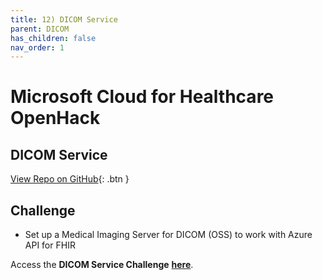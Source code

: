 ```yaml
---
title: 12) DICOM Service
parent: DICOM
has_children: false
nav_order: 1
---
```

# Microsoft Cloud for Healthcare OpenHack

## DICOM Service
[View Repo on GitHub](https://github.com/microsoft/openhack-mc4h/tree/main/Challenge-12){: .btn }

## Challenge 
+ Set up a Medical Imaging Server for DICOM (OSS) to work with Azure API for FHIR

Access the __DICOM Service Challenge__ **[here](https://github.com/microsoft/openhack-mc4h/tree/main/Challenge-12)**.
